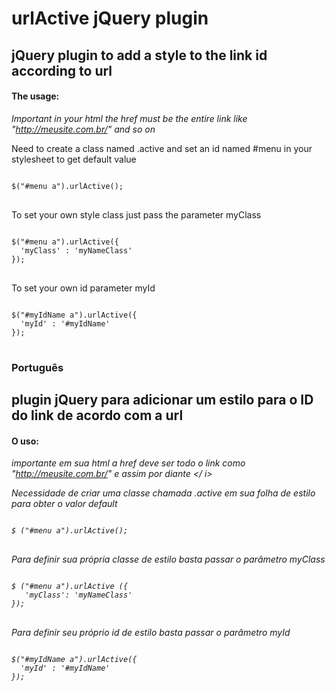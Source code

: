 <h1>urlActive jQuery plugin</h1>

<h2>jQuery plugin to add a style to the link id according to url</h2>

<h4>The usage:</h4>

<i>Important in your html the href must be the entire link like "http://meusite.com.br/" and so on</i><br/>

Need to create a class named .active and set an id named #menu in your stylesheet to get default value
<pre>
<code>
$("#menu a").urlActive();
</code>
</pre>

To set your own style class just pass the parameter myClass

<pre>
<code>
$("#menu a").urlActive({
  'myClass' : 'myNameClass'
});
</code>
</pre>

To set your own id parameter myId

<pre>
<code>
$("#myIdName a").urlActive({
  'myId' : '#myIdName'
});
</code>
</pre>

<h3>Português</h3>

<h2>plugin jQuery para adicionar um estilo para o ID do link de acordo com a url</h2>

<h4>O uso:</h4>

<i> importante em sua html a href deve ser todo o link como "http://meusite.com.br/" e assim por diante </ i><br/>

Necessidade de criar uma classe chamada .active em sua folha de estilo para obter o valor default

<pre>
<code>
$ ("#menu a").urlActive();
</code>
</pre>

Para definir sua própria classe de estilo basta passar o parâmetro myClass

<pre>
<code>
$ ("#menu a").urlActive ({
   'myClass': 'myNameClass'
});
</code>
</pre>

Para definir seu próprio id de estilo basta passar o parâmetro myId

<pre>
<code>
$("#myIdName a").urlActive({
  'myId' : '#myIdName'
});
</code>
</pre>
